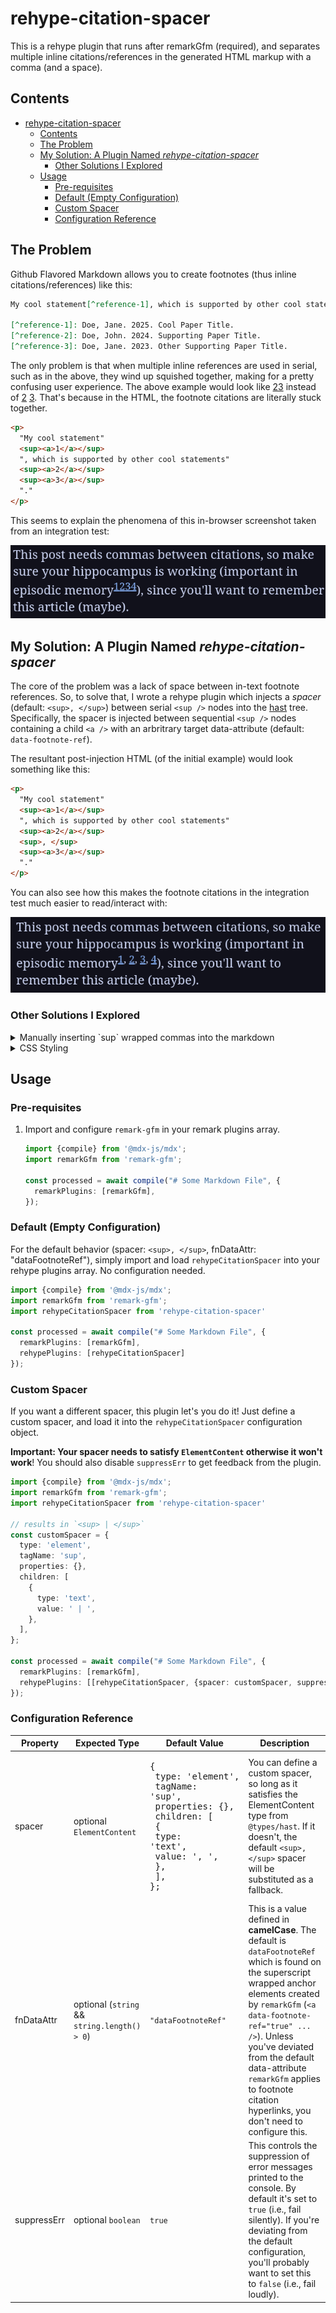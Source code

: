 # rehype-citation-spacer

This is a rehype plugin that runs after remarkGfm (required), and separates multiple inline citations/references in the generated HTML markup with a comma (and a space).

## Contents

- [rehype-citation-spacer](#rehype-citation-spacer)
  - [Contents](#contents)
  - [The Problem](#the-problem)
  - [My Solution: A Plugin Named _rehype-citation-spacer_](#my-solution-a-plugin-named-rehype-citation-spacer)
    - [Other Solutions I Explored](#other-solutions-i-explored)
  - [Usage](#usage)
    - [Pre-requisites](#pre-requisites)
    - [Default (Empty Configuration)](#default-empty-configuration)
    - [Custom Spacer](#custom-spacer)
    - [Configuration Reference](#configuration-reference)

## The Problem

Github Flavored Markdown allows you to create footnotes (thus inline citations/references) like this:

```markdown
My cool statement[^reference-1], which is supported by other cool statements[^reference-2][^reference-3].

[^reference-1]: Doe, Jane. 2025. Cool Paper Title.
[^reference-2]: Doe, John. 2024. Supporting Paper Title.
[^reference-3]: Doe, Jane. 2023. Other Supporting Paper Title. 
```

The only problem is that when multiple inline references are used in serial, such as in the above, they wind up squished together, making for a pretty confusing user experience. The above example would look like [2](#)[3](#) instead of [2](#) [3](#). That's because in the HTML, the footnote citations are literally stuck together.

```html
<p>
  "My cool statement"
  <sup><a>1</a></sup>
  ", which is supported by other cool statements"
  <sup><a>2</a></sup>
  <sup><a>3</a></sup>
  "."
</p>
```

This seems to explain the phenomena of this in-browser screenshot taken from an integration test:

![screenshot showing end-result of serial footnotes with just remarkGfm, i.e. reference numbers stuck together without any spacing.](./assets/without-rehype-citation-spacer.png "Vanilla remarkGfm Serial Footnote Citation Handling")

## My Solution: A Plugin Named _rehype-citation-spacer_

The core of the problem was a lack of space between in-text footnote references. So, to solve that, I wrote a rehype plugin which injects a _spacer_ (default: `<sup>, </sup>`) between serial `<sup />` nodes into the [hast](https://github.com/syntax-tree/hast) tree. Specifically, the spacer is injected between sequential `<sup />` nodes containing a child `<a />` with an arbritrary target data-attribute (default: `data-footnote-ref`).

The resultant post-injection HTML (of the initial example) would look something like this:

```html
<p>
  "My cool statement"
  <sup><a>1</a></sup>
  ", which is supported by other cool statements"
  <sup><a>2</a></sup>
  <sup>, </sup>
  <sup><a>3</a></sup>
  "."
</p>
```

You can also see how this makes the footnote citations in the integration test much easier to read/interact with:

![screenshot showing the end result of using rehype-citation-spacer, i.e. serial in-text footnote references have a comma and a space between them.](./assets/with-rehype-citation-spacer.png "Demonstrating the _spacers_ injected by rehype-citation-spacer")

### Other Solutions I Explored

<details>

<summary>Manually inserting `sup` wrapped commas into the markdown</summary>

```markdown
My cool statement[^reference-1], which is supported by other cool statements[^reference-2]<sup>, </sup>[^reference-3].

[^reference-1]: Doe, Jane. 2025. Cool Paper Title.
[^reference-2]: Doe, John. 2024. Supporting Paper Title.
[^reference-3]: Doe, Jane. 2023. Other Supporting Paper Title. 
```

While I like this solution, it's extremely tedious. It's also quite a bit of labor if you've already written an entire article (or several) and need to go back and manually inject such elements.

</details>

<details>

<summary>CSS Styling</summary>

You could use CSS to target the before psuedo-elements where there's multiple references in a row, but in most cases you'd have to wrap every text node in a `<span />` since CSS doesn't pick up raw text nodes as elements. Likewise, this solution doesn't work in a RSS feed reader (which will never use your sites' stylesheets).

</details>

## Usage

### Pre-requisites

1. Import and configure `remark-gfm` in your remark plugins array.

    ```typescript
    import {compile} from '@mdx-js/mdx';
    import remarkGfm from 'remark-gfm';

    const processed = await compile("# Some Markdown File", {
      remarkPlugins: [remarkGfm],
    });
    ```

### Default (Empty Configuration)

For the default behavior (spacer: `<sup>, </sup>`, fnDataAttr: "dataFootnoteRef"), simply import and load `rehypeCitationSpacer` into your rehype plugins array. No configuration needed.

```typescript
import {compile} from '@mdx-js/mdx';
import remarkGfm from 'remark-gfm';
import rehypeCitationSpacer from 'rehype-citation-spacer'

const processed = await compile("# Some Markdown File", {
  remarkPlugins: [remarkGfm],
  rehypePlugins: [rehypeCitationSpacer]
});
```

### Custom Spacer

If you want a different spacer, this plugin let's you do it! Just define a custom spacer, and load it into the `rehypeCitationSpacer` configuration object.

**Important: Your spacer needs to satisfy `ElementContent` otherwise it won't work**! You should also disable `suppressErr` to get feedback from the plugin.

```typescript
import {compile} from '@mdx-js/mdx';
import remarkGfm from 'remark-gfm';
import rehypeCitationSpacer from 'rehype-citation-spacer'

// results in `<sup> | </sup>`
const customSpacer = {
  type: 'element',
  tagName: 'sup',
  properties: {},
  children: [
    {
      type: 'text',
      value: ' | ',
    },
  ],
};

const processed = await compile("# Some Markdown File", {
  remarkPlugins: [remarkGfm],
  rehypePlugins: [[rehypeCitationSpacer, {spacer: customSpacer, suppressErr: false}]]
});
```

### Configuration Reference

| Property | Expected Type             | Default Value               | Description |
|----------|---------------------------|-----------------------------|-------------|
| spacer   | optional `ElementContent` | <pre style="white-space: pre">{<br />  type: 'element',<br/>  tagName: 'sup',<br />  properties: {},<br />  children: [<br/>    {<br />      type: 'text',<br />      value: ', ',<br />    },<br />  ],<br />}; </pre> | You can define a custom spacer, so long as it satisfies the ElementContent type from `@types/hast`. If it doesn't, the default `<sup>, </sup>` spacer will be substituted as a fallback. |
| fnDataAttr | optional (`string` && `string.length() > 0`) | `"dataFootnoteRef"` | This is a value defined in **camelCase**. The default is `dataFootnoteRef` which is found on the superscript wrapped anchor elements created by `remarkGfm` (`<a data-footnote-ref="true" ... />`). Unless you've deviated from the default data-attribute `remarkGfm` applies to footnote citation hyperlinks, you don't need to configure this. |
| suppressErr | optional `boolean` | `true` | This controls the suppression of error messages printed to the console. By default it's set to `true` (i.e., fail silently). If you're deviating from the default configuration, you'll probably want to set this to `false` (i.e., fail loudly). |

